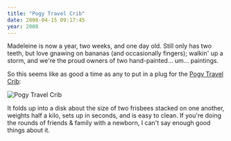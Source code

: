 ```yaml
---
title: "Pogy Travel Crib"
date: 2008-04-15 09:17:45
year: 2008
---
```

Madeleine is now a year, two weeks, and one day old. Still only has two teeth, but love gnawing on bananas (and occasionally fingers); walkin' up a storm, and we're the proud owners of two hand-painted… um… paintings.

So this seems like as good a time as any to put in a plug for the <a href="http://www.mountainbaby.com/item.php/Pogy_1172183982.html">Pogy Travel Crib</a>:

<img src="{{'/files/2008/04/travel-crib.jpg' | relative_url}}" alt="Pogy Travel Crib" class="centered">

It folds up into a disk about the size of two frisbees stacked on one another, weights half a kilo, sets up in seconds, and is easy to clean. If you're doing the rounds of friends &amp; family with a newborn, I can't say enough good things about it.
